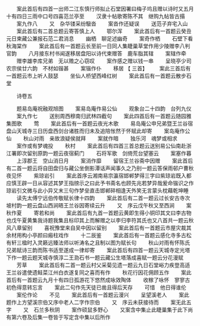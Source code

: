 <!-- { "loadSidebar": true } -->
　　案此首后有四首一出师二江东慎行师拟止石堂因署曰梅子坞且赠以诗时又五月十有四日三雨中口号四喜范兰亭至 
　　汉隶十帖歌寄陈不其　继购九帖皆古搨 
　　案九作八 
　　又　杂华镂采纷馺沓 
　　案沓作还疑误 
　　送范子弃宅入山 
　　案此首后有二首总题云寄答慎上人 
　　鄂尔浑 
　　案此首后有一首题云癸丑元日柬藏公兼报石范二君消息 
　　幽栖　聊足述幽奇 
　　案奇作栖 
　　石壁下看秋海棠作 
　　案此首后有一首题云长至前一日同人集睫巢草堂作用少陵赠李八判官韵 
　　八月接东村书闻遂移居盘阳以诗代柬赠答　鹿车脂其辖 
　　案辖作牵 
　　赠李雄李库兄弟　无以赡之心窃叹 
　　案作感之赠以钱一串 
　　呈晓亭少司农宗侯廿六韵　不材如锴甚 
　　案锴作仆 
　　移居 【 三首】 
　　案此三首后有一首题云巿上听人鼓瑟 
　　坐仙人桥望西峰红树 
　　案此首后有一首题云散步石堂 

　　诗卷五 

　　题易岛庵祝融观旭图 
　　案易岛庵作易公仙 
　　观象台二十四韵　台列九仪 
　　案九作七 
　　送别周西穆南归武林四截句 
　　案此四首后有一首题云随园雅集图歌 
　　莺 
　　案此首后有一首题云夜光木歌 
　　易岛庵公申兄弟暨王兰谷宿盘山天城寺三日历盘西剑台诸胜而归未及追陪怅然于怀赋此却寄 
　　案岛庵作公仙 
　　秋山对雨　亲故浪疑侯就拜 
　　案就作暗 
　　独乐河　魂梦或相求 
　　案作或有梦魂投 
　　秋村 
　　案此首后有四首三首总题云送别易公仙南赴浙江署即次留别原韵一题云夜宿蓟门 
　　石将军歌　剑倚荒台望塞云 
　　案塞作暮 
　　上淳郡王　空山消日月 
　　案消作靡 
　　留宿王兰谷斋中因赠 
　　案此首后有二首一题云将自田盘归与藏公坐倒影潭话声闻事久之乃别一题云答保雨邨户曹秋夜见怀 
　　紫琼岩引 
　　案此首序云湘南易宗瀛宿邯郸梦得三字曰紫琼岩既入都应慎王辟一日从容述其梦王指牓示之曰此予书斋名也顾先兆若梦异哉爰命锴识之作琼岩引文微与此小异又末三句作梦垒直击邯郸碎相逢天外笑无言蒙头枕藉乾坤睡 
　　读先太傅宁远伯传敬赋长律十四韵 
　　案此首后有二首一题云过长安古寺次坡村韵一题云盘山西涧晤王兰谷因寄续云升 
　　又　序云戊午秋又至西涧 
　　案秋作夏 
　　寄若和尚 
　　案此首后有九首一首题云黄即生得小铜印其文曰李古物也戊午夏黄集我诗题我集且标印其上而解赠之以李归李符其氏也又八首共一题云秋风八章留别 
　　喜祝豫堂来自吴中因以留别 
　　案此首后有一首题云巿屋灾裁其余材用构小亭颜曰瘢柱戏作 
　　十二辰鉴 
　　案此首后有一首题云感化寺多古松有轩三楹时入灵籁远臻法师以听涛名之且制以图为赋长句 
　　秋山对雨有怀陈氏兄弟赋诗三韵而陈书适至遂成一律却寄 
　　案此首后有四首一题云天城寺定光塔下作一题云题天城寺慎淳二王泐石书一题云藏公生塔落成喜赋一题云分花漫赋 
　　芳草 
　　案此首后有二首一题云村父采菊见遗一题云九日石堂峪力疾登高适王兰谷遣使遗鲑菜江州白衣遂复同之喜而有作 
　　秋花行因花佣顾五作 
　　案此首后有一首题云九月十有四日孤游花下悠然成咏效陶体 
　　收稼了咏怀　寥寥古初色得意转忘言 
　　案此二句作先天徒已凿且得后天存 
　　可惜　他日得谁伦 
　　案伦作论 
　　不见 
　　案此首后有一首题云漫兴 
　　呈望溪老人 
　　案此题作上方望溪宗伯又序中老人二字作宗伯 
　　又　序云未获接待而 
　　案无此五字 
　　又　石兰多秋阴 
　　案作硕鼠多野心 
　　又案含中集止此睫巢集于此下尚有第六卷及后集一卷皆于写定含中集以后所作 
